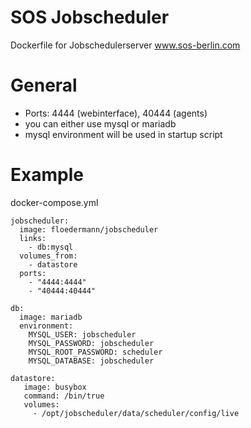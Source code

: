 # SOS Jobscheduler

Dockerfile for Jobschedulerserver www.sos-berlin.com


# General

* Ports: 4444 (webinterface), 40444 (agents)
* you can either use mysql or mariadb
* mysql environment will be used in startup script

# Example

docker-compose.yml

```
jobscheduler:
  image: floedermann/jobscheduler
  links:
    - db:mysql
  volumes_from:
    - datastore
  ports:
    - "4444:4444"
    - "40444:40444"

db:
  image: mariadb
  environment:
    MYSQL_USER: jobscheduler
    MYSQL_PASSWORD: jobscheduler
    MYSQL_ROOT_PASSWORD: scheduler
    MYSQL_DATABASE: jobscheduler

datastore:
   image: busybox
   command: /bin/true
   volumes:
     - /opt/jobscheduler/data/scheduler/config/live

```
